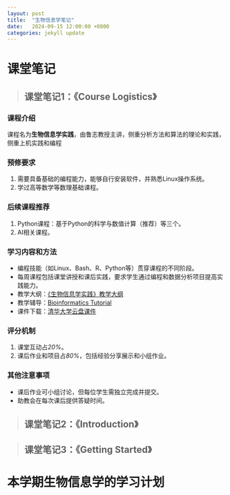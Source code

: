 ```yaml
---
layout: post
title:  "生物信息学笔记"
date:   2024-09-15 12:00:00 +0800
categories: jekyll update
---
```

# 课堂笔记

>## 课堂笔记1：《Course Logistics》

### 课程介绍
课程名为**生物信息学实践**，由鲁志教授主讲，侧重分析方法和算法的理论和实践，侧重上机实践和编程

### 预修要求
1. 需要具备基础的编程能力，能够自行安装软件，并熟悉Linux操作系统。
2. 学过高等数学等数理基础课程。

### 后续课程推荐
1. Python课程：基于Python的科学与数值计算（推荐）等三个。
2. AI相关课程。

### 学习内容和方法
- 编程技能（如Linux、Bash、R、Python等）贯穿课程的不同阶段。
- 每周课程包括课堂讲授和课后实践，要求学生通过编程和数据分析项目提高实践能力。
- 教学大纲：[《生物信息学实践》教学大纲](https://docs.qq.com/doc/DWXlXc29FclpaTmp2)
- 教学辅导：[Bioinformatics Tutorial](https://book.ncrnalab.org/teaching)
- 课件下载：[清华大学云盘课件](https://cloud.tsinghua.edu.cn/d/dcbb0944631a4291b34c/?p=%2FLectures&mode=list)

### 评分机制
1. 课堂互动占*20%*。
2. 课后作业和项目占*80%*，包括经验分享展示和小组作业。

### 其他注意事项
- 课后作业可小组讨论，但每位学生需独立完成并提交。
- 助教会在每次课后提供答疑时间。

> ## 课堂笔记2：《Introduction》


> ## 课堂笔记3：《Getting Started》


# 本学期生物信息学的学习计划
